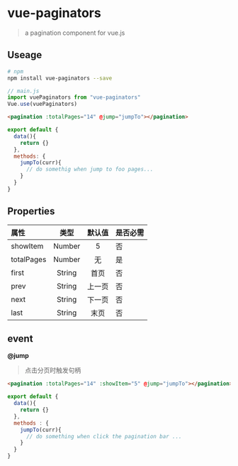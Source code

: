 # vue-paginators
> a pagination component for vue.js

## Useage

``` bash
# npm
npm install vue-paginators --save 

```
``` js
// main.js
import vuePaginators from "vue-paginators"
Vue.use(vuePaginators)

```

``` html
<pagination :totalPages="14" @jump="jumpTo"></pagination>
```

``` js
export default {
  data(){
    return {}
  },
  methods: {
    jumpTo(curr){
      // do somethig when jump to foo pages...
    }
  }
}

```

## Properties

| **属性** | **类型** | **默认值** | **是否必需** |
| :----- | :-----: | :-----: | ----- |
|showItem|Number|5| 否 |
|totalPages|Number| 无 | 是 |
|first|String|首页|否|
|prev|String|上一页|否|
|next|String|下一页|否|
|last|String|末页|否|

## event
**@jump**
> 点击分页时触发句柄

``` html
<pagination :totalPages="14" :showItem="5" @jump="jumpTo"></pagination>
```

``` js
export default {
  data(){
    return {}
  },
  methods : {
    jumpTo(curr){
      // do something when click the pagination bar ...
    }
  }
}
```